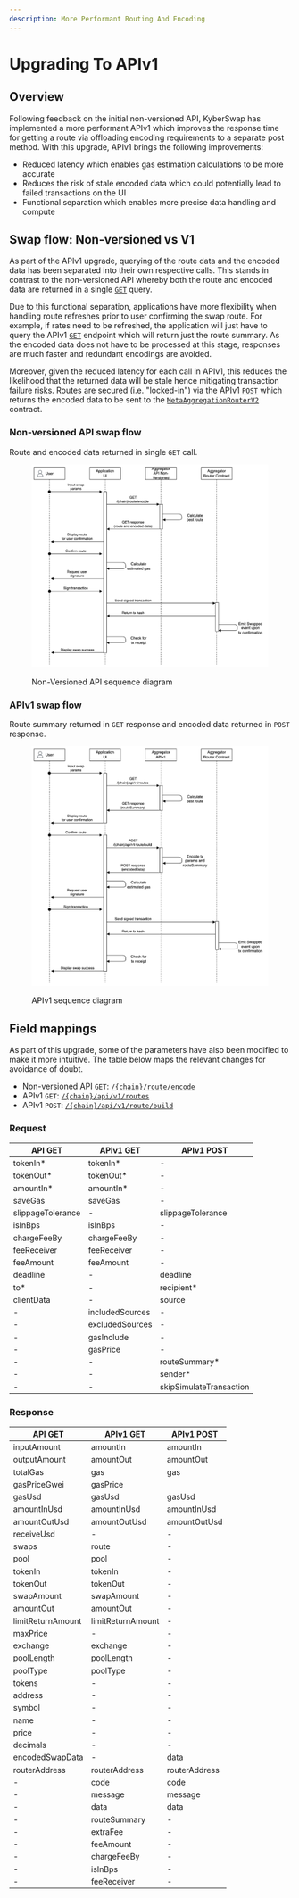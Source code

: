 ```yaml
---
description: More Performant Routing And Encoding
---
```


# Upgrading To APIv1

## Overview

Following feedback on the initial non-versioned API, KyberSwap has implemented a more performant APIv1 which improves the response time for getting a route via offloading encoding requirements to a separate post method. With this upgrade, APIv1 brings the following improvements:

* Reduced latency which enables gas estimation calculations to be more accurate
* Reduces the risk of stale encoded data which could potentially lead to failed transactions on the UI
* Functional separation which enables more precise data handling and compute

## Swap flow: Non-versioned vs V1

As part of the APIv1 upgrade, querying of the route data and the encoded data has been separated into their own respective calls. This stands in contrast to the non-versioned API whereby both the route and encoded data are returned in a single [`GET`](../aggregator-api-specification/evm-swaps.md#chain-route-encode) query.

Due to this functional separation, applications have more flexibility when handling route refreshes prior to user confirming the swap route. For example, if rates need to be refreshed, the application will just have to query the APIv1 [`GET`](../aggregator-api-specification/evm-swaps.md#chain-api-v1-routes) endpoint which will return just the route summary. As the encoded data does not have to be processed at this stage, responses are much faster and redundant encodings are avoided.

Moreover, given the reduced latency for each call in APIv1, this reduces the likelihood that the returned data will be stale hence mitigating transaction failure risks. Routes are secured (i.e. "locked-in") via the APIv1 [`POST`](../aggregator-api-specification/evm-swaps.md#chain-api-v1-route-build) which returns the encoded data to be sent to the [`MetaAggregationRouterV2`](../contracts/aggregator-contract-addresses.md) contract.

### Non-versioned API swap flow

Route and encoded data returned in single `GET` call.

<figure><img src="../../../.gitbook/assets/AggregatorAPI_NV.jpg" alt=""><figcaption><p>Non-Versioned API sequence diagram</p></figcaption></figure>

### APIv1 swap flow

Route summary returned in `GET` response and encoded data returned in `POST` response.

<figure><img src="../../../.gitbook/assets/Aggregator APIv1.jpg" alt=""><figcaption><p>APIv1 sequence diagram</p></figcaption></figure>

## Field mappings

As part of this upgrade, some of the parameters have also been modified to make it more intuitive. The table below maps the relevant changes for avoidance of doubt.

* Non-versioned API `GET`: [`/{chain}/route/encode`](../aggregator-api-specification/evm-swaps.md#chain-route-encode)
* APIv1 `GET`: [`/{chain}/api/v1/routes`](../aggregator-api-specification/evm-swaps.md#chain-api-v1-routes)
* APIv1 `POST`: [`/{chain}/api/v1/route/build`](../aggregator-api-specification/evm-swaps.md#chain-api-v1-route-build)

### Request

| API GET           | APIv1 GET       | APIv1 POST              |
| ----------------- | --------------- | ----------------------- |
| tokenIn\*         | tokenIn\*       | -                       |
| tokenOut\*        | tokenOut\*      | -                       |
| amountIn\*        | amountIn\*      | -                       |
| saveGas           | saveGas         | -                       |
| slippageTolerance | -               | slippageTolerance       |
| isInBps           | isInBps         | -                       |
| chargeFeeBy       | chargeFeeBy     | -                       |
| feeReceiver       | feeReceiver     | -                       |
| feeAmount         | feeAmount       | -                       |
| deadline          | -               | deadline                |
| to\*              | -               | recipient\*             |
| clientData        | -               | source                  |
| -                 | includedSources | -                       |
| -                 | excludedSources | -                       |
| -                 | gasInclude      | -                       |
| -                 | gasPrice        | -                       |
| -                 | -               | routeSummary\*          |
| -                 | -               | sender\*                |
| -                 | -               | skipSimulateTransaction |

### Response

| API GET           | APIv1 GET         | APIv1 POST    |
| ----------------- | ----------------- | ------------- |
| inputAmount       | amountIn          | amountIn      |
| outputAmount      | amountOut         | amountOut     |
| totalGas          | gas               | gas           |
| gasPriceGwei      | gasPrice          |               |
| gasUsd            | gasUsd            | gasUsd        |
| amountInUsd       | amountInUsd       | amountInUsd   |
| amountOutUsd      | amountOutUsd      | amountOutUsd  |
| receiveUsd        | -                 | -             |
| swaps             | route             | -             |
| pool              | pool              | -             |
| tokenIn           | tokenIn           | -             |
| tokenOut          | tokenOut          | -             |
| swapAmount        | swapAmount        | -             |
| amountOut         | amountOut         | -             |
| limitReturnAmount | limitReturnAmount | -             |
| maxPrice          | -                 | -             |
| exchange          | exchange          | -             |
| poolLength        | poolLength        | -             |
| poolType          | poolType          | -             |
| tokens            | -                 | -             |
| address           | -                 | -             |
| symbol            | -                 | -             |
| name              | -                 | -             |
| price             | -                 | -             |
| decimals          | -                 | -             |
| encodedSwapData   | -                 | data          |
| routerAddress     | routerAddress     | routerAddress |
| -                 | code              | code          |
| -                 | message           | message       |
| -                 | data              | data          |
| -                 | routeSummary      | -             |
| -                 | extraFee          | -             |
| -                 | feeAmount         | -             |
| -                 | chargeFeeBy       | -             |
| -                 | isInBps           | -             |
| -                 | feeReceiver       | -             |
